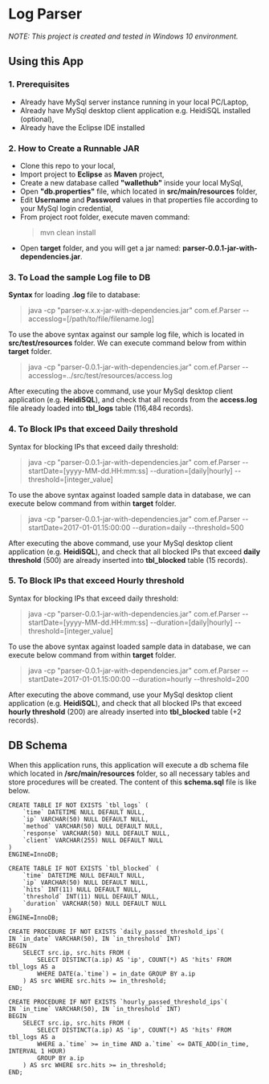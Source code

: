 

# Log Parser
*NOTE: This project is created and tested in Windows 10 environment.*

## Using this App

### 1. Prerequisites
- Already have MySql server instance running in your local PC/Laptop,
- Already have MySql desktop client application e.g. HeidiSQL installed (optional),
- Already have the Eclipse IDE installed

### 2. How to Create a Runnable JAR
- Clone this repo to your local,
- Import project to **Eclipse** as **Maven** project,
- Create a new database called **"wallethub"** inside your local MySql,
- Open **"db.properties"** file, which located in **src/main/resources** folder,
- Edit **Username** and **Password** values in that properties file according to your MySql login credential,
- From project root folder, execute maven command:
	> mvn clean install
- Open **target** folder, and you will get a jar named: **parser-0.0.1-jar-with-dependencies.jar**.

### 3. To Load the sample Log file to DB

**Syntax** for loading **.log** file to database:
> java -cp "parser-x.x.x-jar-with-dependencies.jar" com.ef.Parser --accesslog=[/path/to/file/filename.log]

To use the above syntax against our sample log file, which is located in **src/test/resources** folder.  We can execute command below from within **target** folder.
> java -cp "parser-0.0.1-jar-with-dependencies.jar" com.ef.Parser --accesslog=../src/test/resources/access.log

After executing the above command, use your MySql desktop client application (e.g.  **HeidiSQL**), and check that all records from the **access.log** file already loaded into **tbl_logs** table (116,484 records).

### 4. To Block IPs that exceed Daily threshold

Syntax for blocking IPs that exceed daily threshold:
> java -cp "parser-0.0.1-jar-with-dependencies.jar" com.ef.Parser --startDate=[yyyy-MM-dd.HH:mm:ss] --duration=[daily|hourly] --threshold=[integer_value]

To use the above syntax against loaded sample data in database, we can execute below command from within **target** folder.
> java -cp "parser-0.0.1-jar-with-dependencies.jar" com.ef.Parser --startDate=2017-01-01.15:00:00 --duration=daily --threshold=500

After executing the above command, use your MySql desktop client application (e.g. **HeidiSQL**), and check that all blocked IPs that exceed **daily threshold** (500) are already inserted into **tbl_blocked** table (15 records).

### 5. To Block IPs that exceed Hourly threshold

Syntax for blocking IPs that exceed daily threshold:
> java -cp "parser-0.0.1-jar-with-dependencies.jar" com.ef.Parser --startDate=[yyyy-MM-dd.HH:mm:ss] --duration=[daily|hourly] --threshold=[integer_value]

To use the above syntax against loaded sample data in database, we can execute below command from within **target** folder.
> java -cp "parser-0.0.1-jar-with-dependencies.jar" com.ef.Parser --startDate=2017-01-01.15:00:00 --duration=hourly --threshold=200

After executing the above command, use your MySql desktop client application (e.g. **HeidiSQL**), and check that all blocked IPs that exceed **hourly threshold** (200) are already inserted into **tbl_blocked** table (+2 records).

## DB Schema
When this application runs, this application will execute a db schema file which located in **/src/main/resources** folder, so all necessary tables and store procedures will be created. The content of this **schema.sql** file is like below.

    CREATE TABLE IF NOT EXISTS `tbl_logs` (
    	`time` DATETIME NULL DEFAULT NULL,
    	`ip` VARCHAR(50) NULL DEFAULT NULL,
    	`method` VARCHAR(50) NULL DEFAULT NULL,
    	`response` VARCHAR(50) NULL DEFAULT NULL,
    	`client` VARCHAR(255) NULL DEFAULT NULL
    )
    ENGINE=InnoDB;

    CREATE TABLE IF NOT EXISTS `tbl_blocked` (
    	`time` DATETIME NULL DEFAULT NULL,
    	`ip` VARCHAR(50) NULL DEFAULT NULL,
    	`hits` INT(11) NULL DEFAULT NULL,
    	`threshold` INT(11) NULL DEFAULT NULL,
    	`duration` VARCHAR(50) NULL DEFAULT NULL
    )
    ENGINE=InnoDB;

    CREATE PROCEDURE IF NOT EXISTS `daily_passed_threshold_ips`(
    IN `in_date` VARCHAR(50), IN `in_threshold` INT)
    BEGIN
    	SELECT src.ip, src.hits FROM (
    		SELECT DISTINCT(a.ip) AS 'ip', COUNT(*) AS 'hits' FROM tbl_logs AS a 
    		WHERE DATE(a.`time`) = in_date GROUP BY a.ip
    	) AS src WHERE src.hits >= in_threshold;
    END;

    CREATE PROCEDURE IF NOT EXISTS `hourly_passed_threshold_ips`(
    IN `in_time` VARCHAR(50), IN `in_threshold` INT)
    BEGIN
    	SELECT src.ip, src.hits FROM (
    		SELECT DISTINCT(a.ip) AS 'ip', COUNT(*) AS 'hits' FROM tbl_logs AS a 
    		WHERE a.`time` >= in_time AND a.`time` <= DATE_ADD(in_time, INTERVAL 1 HOUR) 
    		GROUP BY a.ip
    	) AS src WHERE src.hits >= in_threshold;
    END;

